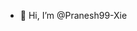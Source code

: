 - 👋 Hi, I’m @Pranesh99-Xie
  

<!---
Pranesh99-Xie/Pranesh99-Xie is a ✨ special ✨ repository because its `README.md` (this file) appears on your GitHub profile.
You can click the Preview link to take a look at your changes.
--->
